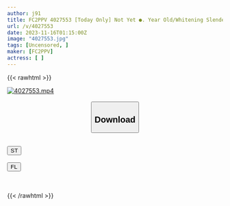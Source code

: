 ```yaml
---
author: j91
title: FC2PPV 4027553 [Today Only] Not Yet ●. Year Old/Whitening Slender F Cup! Super Cute With The Highest Rank! Innocent And Extremely Well-Liked ♪ She Impregnates Her Vagina With More Than 2 Times Of Old Man Semen And Cums Twice In A Row! Even More Beautiful Face And Blowjob And Ejaculation In The Mouth!
url: /v/4027553
date: 2023-11-16T01:15:00Z
image: "4027553.jpg"
tags: [Uncensored, ]
maker: [FC2PPV]
actress: [ ]
---
```



{{< rawhtml >}}

<div class="video" data-videoid="zwrbbeJ8L2HY0zy">
    <a href="javascript:;">
        <img src="/v/4027553/4027553.jpg" width="WIDTH" height="HEIGHT" alt="4027553.mp4" loading="lazy">
    </a>
</div>

<script type="text/javascript" src="https://j91.asia/asset/on-demand-st.js"></script>

<br>
  <link rel="stylesheet" href="https://j91.asia/asset/bs5.css">
  
  <center>
  <button class="btn btn-primary" type="button" data-bs-toggle="collapse" data-bs-target=".multi-collapse" aria-expanded="false" aria-controls="multiCollapseExample1 multiCollapseExample2"><h2>Download</h2></button></center>
</p>
<div class="row">
  <div class="col">
    <div class="collapse multi-collapse" id="multiCollapseExample1">
      <div class="card card-body">
	      	      <br>
<div class="buttons">  
<a href="https://streamtape.to/v/zwrbbeJ8L2HY0zy" target="_blank"><button class="btn-hover color-3"><i class="fa fa-download"></i> ST</button></a></div>
    </div>
  </div>
</div>
  <div class="col">
    <div class="collapse multi-collapse" id="multiCollapseExample2">
      <div class="card card-body">
	      <br>
<div class="buttons">
    <a href="https://filelions.site/f/l5lztjnrc5ln" target="_blank"><button class="btn-hover color-9"><i class="fa fa-download"></i> FL</button></a></div>
<br><br>
      </div>
    </div>
  </div>
</div>

{{< /rawhtml >}}
